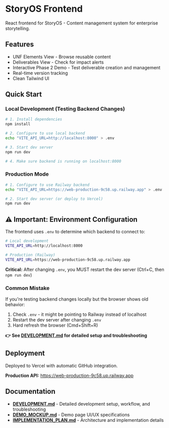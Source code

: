 # StoryOS Frontend

React frontend for StoryOS - Content management system for enterprise storytelling.

## Features
- UNF Elements View - Browse reusable content
- Deliverables View - Check for impact alerts
- Interactive Phase 2 Demo - Test deliverable creation and management
- Real-time version tracking
- Clean Tailwind UI

## Quick Start

### Local Development (Testing Backend Changes)

```bash
# 1. Install dependencies
npm install

# 2. Configure to use local backend
echo "VITE_API_URL=http://localhost:8000" > .env

# 3. Start dev server
npm run dev

# 4. Make sure backend is running on localhost:8000
```

### Production Mode

```bash
# 1. Configure to use Railway backend
echo "VITE_API_URL=https://web-production-9c58.up.railway.app" > .env

# 2. Start dev server (or deploy to Vercel)
npm run dev
```

## ⚠️ Important: Environment Configuration

The frontend uses `.env` to determine which backend to connect to:

```bash
# Local development
VITE_API_URL=http://localhost:8000

# Production (Railway)
VITE_API_URL=https://web-production-9c58.up.railway.app
```

**Critical:** After changing `.env`, you MUST restart the dev server (Ctrl+C, then `npm run dev`)

### Common Mistake

If you're testing backend changes locally but the browser shows old behavior:
1. Check `.env` - it might be pointing to Railway instead of localhost
2. Restart the dev server after changing `.env`
3. Hard refresh the browser (Cmd+Shift+R)

**👉 See [DEVELOPMENT.md](./DEVELOPMENT.md) for detailed setup and troubleshooting**

## Deployment

Deployed to Vercel with automatic GitHub integration.

**Production API:** https://web-production-9c58.up.railway.app

## Documentation

- **[DEVELOPMENT.md](./DEVELOPMENT.md)** - Detailed development setup, workflow, and troubleshooting
- **[DEMO_MOCKUP.md](./DEMO_MOCKUP.md)** - Demo page UI/UX specifications
- **[IMPLEMENTATION_PLAN.md](./IMPLEMENTATION_PLAN.md)** - Architecture and implementation details
